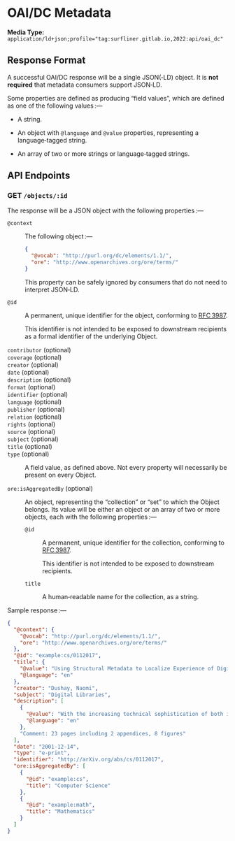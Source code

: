 # OAI/DC Metadata

**Media Type:**
`application/ld+json;profile="tag:surfliner.gitlab.io,2022:api/oai_dc"`

## Response Format

A successful OAI/DC response will be a single JSON(‐LD) object.
It is **not required** that metadata consumers support JSON‐LD.

Some properties are defined as producing “field values”, which are
  defined as one of the following values&#x202F;:—

 +  A string.

 +  An object with `@language` and `@value` properties, representing a
      language‐tagged string.

 +  An array of two or more strings or language‐tagged strings.

## API Endpoints

### GET `/objects/:id`

The response will be a JSON object with the following
  properties&#x202F;:—

<dl>
  <dt><code>@context</code></dt>
  <dd>

The following object&#x202F;:—

```json
{
  "@vocab": "http://purl.org/dc/elements/1.1/",
  "ore": "http://www.openarchives.org/ore/terms/"
}
```

This property can be safely ignored by consumers that do not need to
  interpret JSON‐LD.

  </dd>
  <dt><code>@id</code></dt>
  <dd>

A permanent, unique identifier for the object, conforming to
  [RFC&#x202F;3987][rfc3987].

This identifier is not intended to be exposed to downstream recipients
  as a formal identifier of the underlying Object.

  </dd>
  <dt><code>contributor</code> (optional)</dt>
  <dt><code>coverage</code> (optional)</dt>
  <dt><code>creator</code> (optional)</dt>
  <dt><code>date</code> (optional)</dt>
  <dt><code>description</code> (optional)</dt>
  <dt><code>format</code> (optional)</dt>
  <dt><code>identifier</code> (optional)</dt>
  <dt><code>language</code> (optional)</dt>
  <dt><code>publisher</code> (optional)</dt>
  <dt><code>relation</code> (optional)</dt>
  <dt><code>rights</code> (optional)</dt>
  <dt><code>source</code> (optional)</dt>
  <dt><code>subject</code> (optional)</dt>
  <dt><code>title</code> (optional)</dt>
  <dt><code>type</code> (optional)</dt>
  <dd>

A field value, as defined above.
Not every property will necessarily be present on every Object.

  </dd>
  <dt><code>ore:isAggregatedBy</code> (optional)</dt>
  <dd>

An object, representing the “collection” or “set” to which the Object
  belongs.
Its value will be either an object or an array of two or more objects,
  each with the following properties&#x202F;:—

<dl>
  <dt><code>@id</code></dt>
  <dd>

A permanent, unique identifier for the collection, conforming to
  [RFC&#x202F;3987][rfc3987].

This identifier is not intended to be exposed to downstream recipients.

  </dd>
  <dt><code>title</code></dt>
  <dd>

A human‐readable name for the collection, as a string.

  </dd>
</dl>

  </dd>
</dl>

Sample response&#x202F;:—

```json
{
  "@context": {
    "@vocab": "http://purl.org/dc/elements/1.1/",
    "ore": "http://www.openarchives.org/ore/terms/"
  },
  "@id": "example:cs/0112017",
  "title": {
    "@value": "Using Structural Metadata to Localize Experience of Digital Content",
    "@language": "en"
  },
  "creator": "Dushay, Naomi",
  "subject": "Digital Libraries",
  "description": [
    {
      "@value": "With the increasing technical sophistication of both information consumers and providers, there is increasing demand for more meaningful experiences of digital information. We present a framework that separates digital object experience, or rendering, from digital object storage and manipulation, so the rendering can be tailored to particular communities of users.",
      "@language": "en"
    },
    "Comment: 23 pages including 2 appendices, 8 figures"
  ],
  "date": "2001-12-14",
  "type": "e-print",
  "identifier": "http://arXiv.org/abs/cs/0112017",
  "ore:isAggregatedBy": [
    {
      "@id": "example:cs",
      "title": "Computer Science"
    },
    {
      "@id": "example:math",
      "title": "Mathematics"
    }
  ]
}
```

[rfc3987]: https://www.rfc-editor.org/rfc/rfc3987.html

